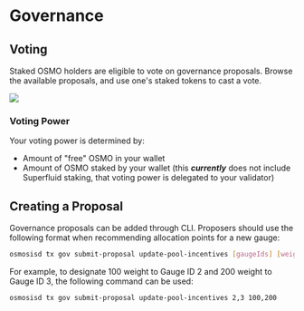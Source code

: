 # Governance

## Voting

Staked OSMO holders are eligible to vote on governance proposals. Browse the available proposals, and use one's staked tokens to cast a vote.

![](../assets/voting.png)

### Voting Power
Your voting power is determined by:
- Amount of "free" OSMO in your wallet
- Amount of OSMO staked by your wallet (this ***currently*** does not include Superfluid staking, that voting power is delegated to your validator)

## Creating a Proposal

Governance proposals can be added through CLI.
Proposers should use the following format when recommending allocation points for a new gauge:

```bash
osmosisd tx gov submit-proposal update-pool-incentives [gaugeIds] [weights]
```

For example, to designate 100 weight to Gauge ID 2 and 200 weight to Gauge ID 3, the following command can be used:

```
osmosisd tx gov submit-proposal update-pool-incentives 2,3 100,200
```


